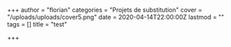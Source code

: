 +++
author = "florian"
categories = "Projets de substitution"
cover = "/uploads/uploads/cover5.png"
date = 2020-04-14T22:00:00Z
lastmod = ""
tags = []
title = "test"

+++
